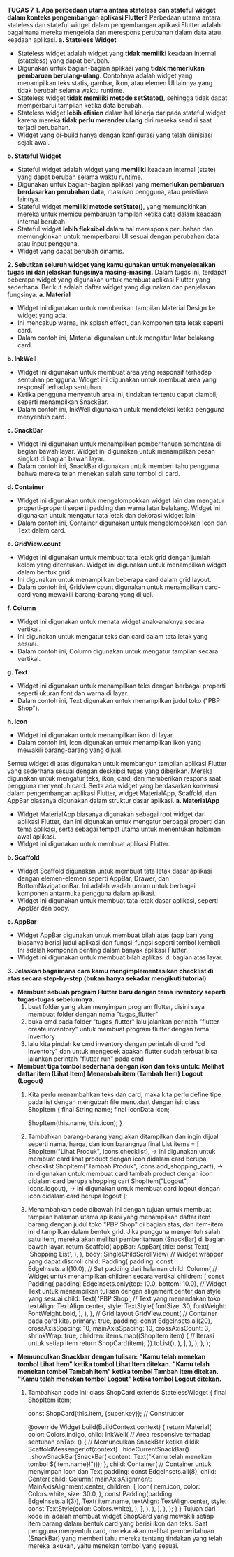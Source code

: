 **TUGAS 7**
**1. Apa perbedaan utama antara stateless dan stateful widget dalam konteks pengembangan aplikasi Flutter?**
Perbedaan utama antara stateless dan stateful widget dalam pengembangan aplikasi Flutter adalah bagaimana mereka mengelola dan merespons perubahan dalam data atau keadaan aplikasi.
**a. Stateless Widget**
- Stateless widget adalah widget yang **tidak memiliki** keadaan internal (stateless) yang dapat berubah.
- Digunakan untuk bagian-bagian aplikasi yang **tidak memerlukan pembaruan berulang-ulang**. Contohnya adalah widget yang menampilkan teks statis, gambar, ikon, atau elemen UI lainnya yang tidak berubah selama waktu runtime.
- Stateless widget **tidak memiliki metode setState()**, sehingga tidak dapat memperbarui tampilan ketika data berubah.
- Stateless widget **lebih efisien** dalam hal kinerja daripada stateful widget karena mereka **tidak perlu merender ulang** diri mereka sendiri saat terjadi perubahan.
- Widget yang di-build hanya dengan konfigurasi yang telah diinisiasi sejak awal.

**b. Stateful Widget**
- Stateful widget adalah widget yang **memiliki** keadaan internal (state) yang dapat berubah selama waktu runtime.
- Digunakan untuk bagian-bagian aplikasi yang **memerlukan pembaruan berdasarkan perubahan data**, masukan pengguna, atau peristiwa lainnya.
- Stateful widget **memiliki metode setState()**, yang memungkinkan mereka untuk memicu pembaruan tampilan ketika data dalam keadaan internal berubah.
- Stateful widget **lebih fleksibel** dalam hal merespons perubahan dan memungkinkan untuk memperbarui UI sesuai dengan perubahan data atau input pengguna.
- Widget yang dapat berubah dinamis.

**2. Sebutkan seluruh widget yang kamu gunakan untuk menyelesaikan tugas ini dan jelaskan fungsinya masing-masing.**
Dalam tugas ini, terdapat beberapa widget yang digunakan untuk membuat aplikasi Flutter yang sederhana. Berikut adalah daftar widget yang digunakan dan penjelasan fungsinya:
**a. Material**
- Widget ini digunakan untuk memberikan tampilan Material Design ke widget yang ada.
- Ini mencakup warna, ink splash effect, dan komponen tata letak seperti card.
- Dalam contoh ini, Material digunakan untuk mengatur latar belakang card.

**b. InkWell**
- Widget ini digunakan untuk membuat area yang responsif terhadap sentuhan pengguna. Widget ini digunakan untuk membuat area yang responsif terhadap sentuhan.
- Ketika pengguna menyentuh area ini, tindakan tertentu dapat diambil, seperti menampilkan SnackBar.
- Dalam contoh ini, InkWell digunakan untuk mendeteksi ketika pengguna menyentuh card.

**c. SnackBar**
- Widget ini digunakan untuk menampilkan pemberitahuan sementara di bagian bawah layar. Widget ini digunakan untuk menampilkan pesan singkat di bagian bawah layar.
- Dalam contoh ini, SnackBar digunakan untuk memberi tahu pengguna bahwa mereka telah menekan salah satu tombol di card.

**d. Container**
- Widget ini digunakan untuk mengelompokkan widget lain dan mengatur properti-properti seperti padding dan warna latar belakang. Widget ini digunakan untuk mengatur tata letak dan dekorasi widget lain.
- Dalam contoh ini, Container digunakan untuk mengelompokkan Icon dan Text dalam card.

**e. GridView.count**
- Widget ini digunakan untuk membuat tata letak grid dengan jumlah kolom yang ditentukan. Widget ini digunakan untuk menampilkan widget dalam bentuk grid.
- Ini digunakan untuk menampilkan beberapa card dalam grid layout.
- Dalam contoh ini, GridView.count digunakan untuk menampilkan card-card yang mewakili barang-barang yang dijual.

**f. Column**
- Widget ini digunakan untuk menata widget anak-anaknya secara vertikal.
- Ini digunakan untuk mengatur teks dan card dalam tata letak yang sesuai.
- Dalam contoh ini, Column digunakan untuk mengatur tampilan secara vertikal.

**g. Text**
- Widget ini digunakan untuk menampilkan teks dengan berbagai properti seperti ukuran font dan warna di layar.
- Dalam contoh ini, Text digunakan untuk menampilkan judul toko ("PBP Shop").

**h. Icon**
- Widget ini digunakan untuk menampilkan ikon di layar.
- Dalam contoh ini, Icon digunakan untuk menampilkan ikon yang mewakili barang-barang yang dijual.

Semua widget di atas digunakan untuk membangun tampilan aplikasi Flutter yang sederhana sesuai dengan deskripsi tugas yang diberikan. Mereka digunakan untuk mengatur teks, ikon, card, dan memberikan respons saat pengguna menyentuh card. Serta ada widget yang berdasarkan konvensi dalam pengembangan aplikasi Flutter, widget MaterialApp, Scaffold, dan AppBar biasanya digunakan dalam struktur dasar aplikasi.
**a. MaterialApp**
- Widget MaterialApp biasanya digunakan sebagai root widget dari aplikasi Flutter, dan ini digunakan untuk mengatur berbagai properti dan tema aplikasi, serta sebagai tempat utama untuk menentukan halaman awal aplikasi.
- Widget ini digunakan untuk membuat aplikasi Flutter.

**b. Scaffold**
- Widget Scaffold digunakan untuk membuat tata letak dasar aplikasi dengan elemen-elemen seperti AppBar, Drawer, dan BottomNavigationBar. Ini adalah wadah umum untuk berbagai komponen antarmuka pengguna dalam aplikasi.
- Widget ini digunakan untuk membuat tata letak dasar aplikasi, seperti AppBar dan body.

**c. AppBar**
- Widget AppBar digunakan untuk membuat bilah atas (app bar) yang biasanya berisi judul aplikasi dan fungsi-fungsi seperti tombol kembali. Ini adalah komponen penting dalam banyak aplikasi Flutter.
- Widget ini digunakan untuk membuat bilah aplikasi di bagian atas layar.

**3. Jelaskan bagaimana cara kamu mengimplementasikan checklist di atas secara step-by-step (bukan hanya sekadar mengikuti tutorial)**
- **Membuat sebuah program Flutter baru dengan tema inventory seperti tugas-tugas sebelumnya.**
    1. buat folder yang akan menyimpan program flutter, disini saya membuat folder dengan nama "tugas_flutter"
    2. buka cmd pada folder "tugas_flutter" lalu jalankan perintah "flutter create inventory" untuk membuat program flutter dengan tema inventory
    3. lalu kita pindah ke cmd inventory dengan perintah di cmd "cd inventory" dan untuk mengecek apakah flutter sudah terbuat bisa jalankan perintah "flutter run" pada cmd
- **Membuat tiga tombol sederhana dengan ikon dan teks untuk:**
    **Melihat daftar item (Lihat Item)**
    **Menambah item (Tambah Item)**
    **Logout (Logout)**
    1. Kita perlu menambahkan teks dan card, maka kita perlu define tipe pada list dengan mengubah file menu.dart dengan isi:
    class ShopItem {
        final String name;
        final IconData icon;

        ShopItem(this.name, this.icon);
    }
    2. Tambahkan barang-barang yang akan ditampilkan dan ingin dijual seperti nama, harga, dan icon barangnya
    final List<ShopItem> items = [
        ShopItem("Lihat Produk", Icons.checklist), -> ini digunakan untuk membuat card lihat product dengan icon didalam card berupa checklist
        ShopItem("Tambah Produk", Icons.add_shopping_cart), -> ini digunakan untuk membuat card tambah product dengan icon didalam card berupa shopping cart
        ShopItem("Logout", Icons.logout), -> ini digunakan untuk membuat card logout dengan icon didalam card berupa logout
    ];
    3. Menambahkan code dibawah ini dengan tujuan untuk membuat tampilan halaman utama aplikasi yang menampilkan daftar item barang dengan judul toko "PBP Shop" di bagian atas, dan item-item ini ditampilkan dalam bentuk grid. Jika pengguna menyentuh salah satu item, mereka akan melihat pemberitahuan (SnackBar) di bagian bawah layar.
    return Scaffold(
      appBar: AppBar(
        title: const Text(
          'Shopping List',
        ),
      ),
      body: SingleChildScrollView(
        // Widget wrapper yang dapat discroll
        child: Padding(
          padding: const EdgeInsets.all(10.0), // Set padding dari halaman
          child: Column(
            // Widget untuk menampilkan children secara vertikal
            children: <Widget>[
              const Padding(
                padding: EdgeInsets.only(top: 10.0, bottom: 10.0),
                // Widget Text untuk menampilkan tulisan dengan alignment center dan style yang sesuai
                child: Text(
                  'PBP Shop', // Text yang menandakan toko
                  textAlign: TextAlign.center,
                  style: TextStyle(
                    fontSize: 30,
                    fontWeight: FontWeight.bold,
                  ),
                ),
              ),
              // Grid layout
              GridView.count(
                // Container pada card kita.
                primary: true,
                padding: const EdgeInsets.all(20),
                crossAxisSpacing: 10,
                mainAxisSpacing: 10,
                crossAxisCount: 3,
                shrinkWrap: true,
                children: items.map((ShopItem item) {
                  // Iterasi untuk setiap item
                  return ShopCard(item);
                }).toList(),
              ),
            ],
          ),
        ),
      ),
    );
- **Memunculkan Snackbar dengan tulisan:**
    **"Kamu telah menekan tombol Lihat Item" ketika tombol Lihat Item ditekan.**
    **"Kamu telah menekan tombol Tambah Item" ketika tombol Tambah Item ditekan.**
    **"Kamu telah menekan tombol Logout" ketika tombol Logout ditekan.**
    1. Tambahkan code ini:
        class ShopCard extends StatelessWidget {
        final ShopItem item;

        const ShopCard(this.item, {super.key}); // Constructor

        @override
        Widget build(BuildContext context) {
            return Material(
            color: Colors.indigo,
            child: InkWell(
                // Area responsive terhadap sentuhan
                onTap: () {
                // Memunculkan SnackBar ketika diklik
                ScaffoldMessenger.of(context)
                    ..hideCurrentSnackBar()
                    ..showSnackBar(SnackBar(
                        content: Text("Kamu telah menekan tombol ${item.name}!")));
                },
                child: Container(
                // Container untuk menyimpan Icon dan Text
                padding: const EdgeInsets.all(8),
                child: Center(
                    child: Column(
                    mainAxisAlignment: MainAxisAlignment.center,
                    children: [
                        Icon(
                        item.icon,
                        color: Colors.white,
                        size: 30.0,
                        ),
                        const Padding(padding: EdgeInsets.all(3)),
                        Text(
                        item.name,
                        textAlign: TextAlign.center,
                        style: const TextStyle(color: Colors.white),
                        ),
                    ],
                    ),
                ),
                ),
            ),
            );
        }
        }
    Tujuan dari kode ini adalah membuat widget ShopCard yang mewakili setiap item barang dalam bentuk card yang berisi ikon dan teks. Saat pengguna menyentuh card, mereka akan melihat pemberitahuan (SnackBar) yang memberi tahu mereka tentang tindakan yang telah mereka lakukan, yaitu menekan tombol yang sesuai.